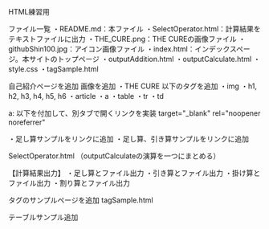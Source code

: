 HTML練習用

ファイル一覧
・README.md：本ファイル
・SelectOperator.html：計算結果をテキストファイルに出力
・THE_CURE.png：THE CUREの画像ファイル
・githubShin100.jpg：アイコン画像ファイル
・index.html：インデックスページ。本サイトのトップページ
・outputAddition.html
・outputCalculate.html
・style.css
・tagSample.html

自己紹介ページを追加
画像を追加
・THE CURE
以下のタグを追加
・img
・h1, h2, h3, h4, h5, h6
・article
・a
・table
・tr
・td

a: 以下を付加して、別タブで開くリンクを実装
target="_blank" rel="noopener noreferrer"

・足し算サンプルをリンクに追加
・足し算、引き算サンプルをリンクに追加

SelectOperator.html
（outputCalculateの演算を一つにまとめる）

【計算結果出力】
・足し算とファイル出力
・引き算とファイル出力
・掛け算とファイル出力
・割り算とファイル出力

タグのサンプルページを追加
tagSample.html

テーブルサンプル追加
